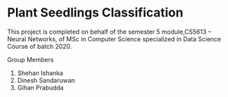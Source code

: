 # Plant Seedlings Classification
This project is completed on behalf of the semester 5
module,CS5613 – Neural Networks, of MSc in Computer
Science specialized in Data Science Course of batch 2020.

Group Members
1. Shehan Ishanka
2. Dinesh Sandaruwan
3. Gihan Prabudda